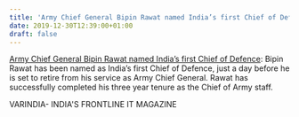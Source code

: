 ```yaml
---
title: 'Army Chief General Bipin Rawat named India’s first Chief of Defence'
date: 2019-12-30T12:39:00+01:00
draft: false
---
```


[Army Chief General Bipin Rawat named India’s first Chief of Defence](https://varindia.com/news/army-chief-general-bipin-rawat-named-indias-first-chief-of-defence#.Xgnh8n4QO8Y.blogger): Bipin Rawat has been named as India’s first Chief of Defence, just a day before he is set to retire from his service as Army Chief General. Rawat has successfully completed his three year tenure as the Chief of Army staff.  
  
VARINDIA- INDIA'S FRONTLINE IT MAGAZINE